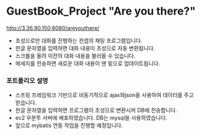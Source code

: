 # GuestBook_Project "Are you there?"
http://3.36.90.150:8080/areyouthere/
- 초성으로만 대화를 진행하는 컨셉의 채팅 프로그램입니다.
- 한글 문자열을 입력하면 대화 내용이 초성으로 자동 변환됩니다.
- 스크롤을 올려 이전의 대화 내용을 불러올 수 있습니다.
- 메세지를 전송하면 새로운 대화 내용이 맨 밑으로 업데이트됩니다.

### 포트폴리오 설명
- 스프링 프레임워크 기반으로 비동기적으로 ajax와json을 사용하여 데이터를 주고 받습니다.
- 한글 문자열을 입력하면 프로그램이 초성으로 변환시켜 DB에 전송합니다.
- ec2 우분투 서버에 배포하였습니다. DB는 mysql을 사용하였습니다.
- 앞으로 mybatis 연동 작업을 진행할 예정입니다.

